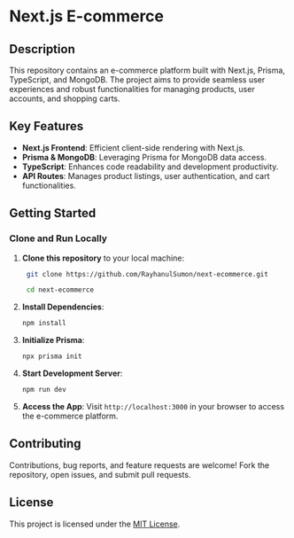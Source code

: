 # Next.js E-commerce

[//]: # (![Project Image]&#40;url_to_image&#41;)

## Description

This repository contains an e-commerce platform built with Next.js, Prisma, TypeScript, and MongoDB. The project aims to provide seamless user experiences and robust functionalities for managing products, user accounts, and shopping carts.

## Key Features

- **Next.js Frontend**: Efficient client-side rendering with Next.js.
- **Prisma & MongoDB**: Leveraging Prisma for MongoDB data access.
- **TypeScript**: Enhances code readability and development productivity.
- **API Routes**: Manages product listings, user authentication, and cart functionalities.

## Getting Started

### Clone and Run Locally

1. **Clone this repository** to your local machine:
   ```bash
    git clone https://github.com/RayhanulSumon/next-ecommerce.git
    ```

   ```bash
    cd next-ecommerce
    ```
2. **Install Dependencies**:

    ```bash
    npm install
    ```

3. **Initialize Prisma**:

    ```bash
    npx prisma init
    ```

4. **Start Development Server**:

    ```bash
    npm run dev
    ```

5. **Access the App**: Visit `http://localhost:3000` in your browser to access the e-commerce platform.

## Contributing

Contributions, bug reports, and feature requests are welcome! Fork the repository, open issues, and submit pull requests.

## License

This project is licensed under the [MIT License](LICENSE).
